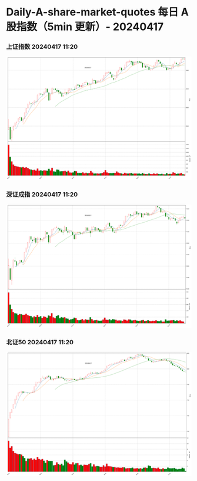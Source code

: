 
# Daily-A-share-market-quotes 每日 A 股指数（5min 更新）- 20240417

### 上证指数 20240417 11:20
![](./fig/2024/4/20240417-sh000001.png)

### 深证成指 20240417 11:20
![](./fig/2024/4/20240417-sz399001.png)

### 北证50 20240417 11:20
![](./fig/2024/4/20240417-bj899050.png)
